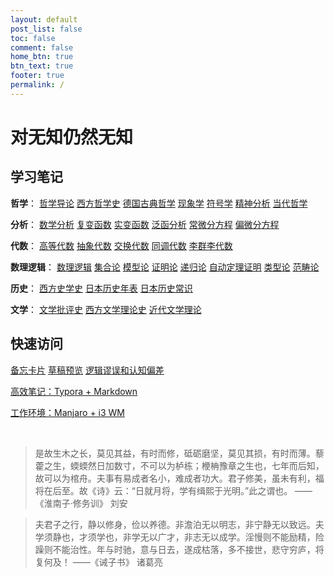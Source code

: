 ```yaml
---
layout: default
post_list: false
toc: false
comment: false
home_btn: true
btn_text: true
footer: true
permalink: /
---
```


# 对无知仍然无知

## 学习笔记

**哲学**：
[哲学导论](/PHIL/b.introduction)
[西方哲学史](/PHIL/c.hisotry.of.philosophy)
[德国古典哲学](/PHIL/e.german.idealism)
[现象学](/PHIL/f.phenomenology)
[符号学](/PHIL/g.semiotics)
[精神分析](/PHIL/h.psychoanalysis)
[当代哲学](/PHIL/j.comtemporary.philosophy)

**分析**：
[数学分析](/MATH/ca.analysis)
[复变函数]()
[实变函数]()
[泛函分析]()
[常微分方程]()
[偏微分方程]()

**代数**：
[高等代数](/MATH/da.algebra)
[抽象代数]()
[交换代数]()
[同调代数]()
[李群李代数]()

**数理逻辑**：
[数理逻辑]()
[集合论]()
[模型论]()
[证明论]()
[递归论]()
[自动定理证明]()
[类型论]()
[范畴论]()

**历史**：
[西方史学史](/HIST/a.historiography)
[日本历史年表](/HIST/d.japan)
[日本历史常识](/HIST/da.japan.topics)

**文学**：
[文学批评史](/LIT/a.literary.criticism)
[西方文学理论史](LIT/b.history.of.western.literary)
[近代文学理论](LIT/c.comtemporary.literary.theory)

## 快速访问

[备忘卡片](/ZHEAT)
[草稿预览](/ZRAFT)
[逻辑谬误和认知偏差](/WRTG/逻辑谬误和认知偏差)

[高效笔记：Typora + Markdown](/WRTG/Typora+Markdown笔记系统)

[工作环境：Manjaro + i3 WM](/WRTG/Manjaro+i3wm工作环境)

<br>


> 是故生木之长，莫见其益，有时而修，砥砺磨坚，莫见其损，有时而薄。藜藿之生，蝡蝡然日加数寸，不可以为栌栋；楩柟豫章之生也，七年而后知，故可以为棺舟。夫事有易成者名小，难成者功大。君子修美，虽未有利，福将在后至。故《诗》云：“日就月将，学有缉熙于光明。”此之谓也。 ——《淮南子·修务训》 刘安

> 夫君子之行，静以修身，俭以养德。非澹泊无以明志，非宁静无以致远。夫学须静也，才须学也，非学无以广才，非志无以成学。淫慢则不能励精，险躁则不能治性。年与时驰，意与日去，遂成枯落，多不接世，悲守穷庐，将复何及！ ——《诫子书》 诸葛亮
